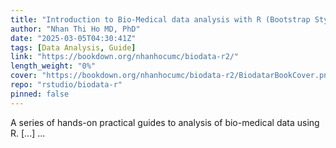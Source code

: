 ```yaml
---
title: "Introduction to Bio-Medical data analysis with R (Bootstrap Style)"
author: "Nhan Thi Ho MD, PhD"
date: "2025-03-05T04:30:41Z"
tags: [Data Analysis, Guide]
link: "https://bookdown.org/nhanhocumc/biodata-r2/"
length_weight: "0%"
cover: "https://bookdown.org/nhanhocumc/biodata-r2/BiodatarBookCover.png"
repo: "rstudio/biodata-r"
pinned: false
---
```


A series of hands-on practical guides to analysis of bio-medical data using R. [...]  ...
